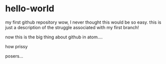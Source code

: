 # hello-world
my first github repository
wow, I never thought this would be so easy.
this is just a description of the struggle associated with my first branch!

now this is the big thing about github in atom....

how prissy


posers...
